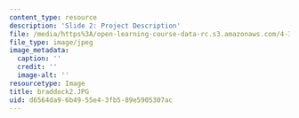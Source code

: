 ```yaml
---
content_type: resource
description: 'Slide 2: Project Description'
file: /media/https%3A/open-learning-course-data-rc.s3.amazonaws.com/4-341-introduction-to-photography-fall-2002/d6564da96b4955e43fb589e5905307ac_braddock2.JPG
file_type: image/jpeg
image_metadata:
  caption: ''
  credit: ''
  image-alt: ''
resourcetype: Image
title: braddock2.JPG
uid: d6564da9-6b49-55e4-3fb5-89e5905307ac
---
```

